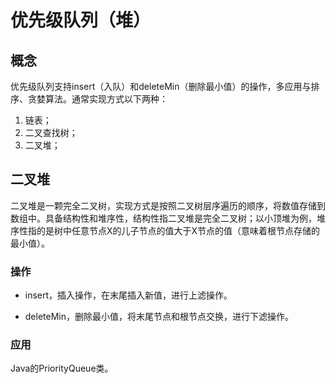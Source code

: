 # 优先级队列（堆）

## 概念
优先级队列支持insert（入队）和deleteMin（删除最小值）的操作，多应用与排序、贪婪算法。通常实现方式以下两种：
1. 链表；
2. 二叉查找树；
3. 二叉堆；

## 二叉堆
二叉堆是一颗完全二叉树，实现方式是按照二叉树层序遍历的顺序，将数值存储到数组中。具备结构性和堆序性，结构性指二叉堆是完全二叉树；以小顶堆为例，堆序性指的是树中任意节点X的儿子节点的值大于X节点的值（意味着根节点存储的最小值）。
### 操作
- insert，插入操作，在末尾插入新值，进行上滤操作。

- deleteMin，删除最小值，将末尾节点和根节点交换，进行下滤操作。


### 应用
Java的PriorityQueue类。